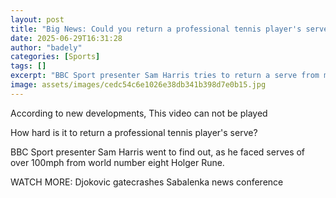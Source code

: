 ```yaml
---
layout: post
title: "Big News: Could you return a professional tennis player's serve?"
date: 2025-06-29T16:31:28
author: "badely"
categories: [Sports]
tags: []
excerpt: "BBC Sport presenter Sam Harris tries to return a serve from men's world number eight Holger Rune."
image: assets/images/cedc54c6e1026e38db341b398d7e0b15.jpg
---
```


According to new developments, This video can not be played

How hard is it to return a professional tennis player's serve? 

BBC Sport presenter Sam Harris went to find out, as he faced serves of over 100mph from world number eight Holger Rune.

WATCH MORE: Djokovic gatecrashes Sabalenka news conference


